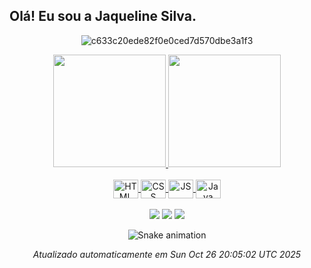  <h2>Olá! Eu sou a Jaqueline Silva. </h2>

<div align="center">


![c633c20ede82f0e0ced7d570dbe3a1f3](https://user-images.githubusercontent.com/70382532/138322189-2db8df52-9dcb-40a0-88a8-c365466bd33d.gif)

<div align="center">
  <a href="https://github.com/jaqueline-silva4">
   <img height="180em" src="https://github-readme-stats.vercel.app/api?username=jaqueline-silva4&show_icons=true&theme=material-palenight&include_all_commits=true&count_private=true"/>
  <img height="180em" src="https://github-readme-stats.vercel.app/api/top-langs/?username=jaqueline-silva4&layout=compact&langs_count=7&theme=material-palenight"/>
</div>



<div  align="center"> 
  <div style="display: inline_block"><br>
  <img align="center" alt="HTML" height="30" width="40" src="https://cdn.jsdelivr.net/gh/devicons/devicon/icons/html5/html5-plain-wordmark.svg" />
  <img align="center" alt="CSS" height="30" width="40" src="https://cdn.jsdelivr.net/gh/devicons/devicon/icons/css3/css3-plain-wordmark.svg" />
  <img align="center" alt="JS" height="30" width="40"  src="https://cdn.jsdelivr.net/gh/devicons/devicon/icons/javascript/javascript-original.svg" />  
  <img align="center" alt="Java" height="30" width="40" src="https://cdn.jsdelivr.net/gh/devicons/devicon@latest/icons/java/java-original-wordmark.svg" />
          
    
</div>
  <br>
  <a href="https://discord.com/channels/@me" target="_blank"><img src="https://img.shields.io/badge/Discord-7289DA?style=for-the-badge&logo=discord&logoColor=white" target="_blank"></a>
  <a href="https://www.instagram.com/jaquesilvaa._/" target="_blank"><img src="https://img.shields.io/badge/-Instagram-%23E4405F?style=for-the-badge&logo=instagram&logoColor=white" target="_blank"></a>
  <a href="https://www.linkedin.com/in/jaqueline-silva-53a836258/" target="_blank"><img src="https://img.shields.io/badge/-LinkedIn-%230077B5?style=for-the-badge&logo=linkedin&logoColor=white" target="_blank"></a> 

  </br> 
  
  ![Snake animation](https://github.com/jaqueline-silva4/jaqueline-silva4/blob/output/dist/snake.svg)



  
  


_Atualizado automaticamente em Sun Oct 26 20:05:02 UTC 2025_
